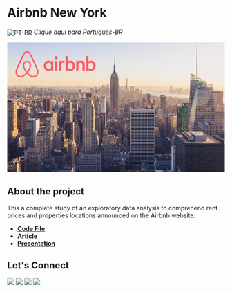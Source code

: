 # Airbnb New York

<img align="center" alt="PT-BR" height="30" width="30" src="https://em-content.zobj.net/thumbs/120/whatsapp/326/flag-brazil_1f1e7-1f1f7.png"> _Clique [aqui](https://github.com/raffaloffredo/airbnb_new_york_portuguese) para Português-BR_   

<p align="center">
  <img src="airbnb_newyork1.png" height=300px>
</p>

## About the project
This a complete study of an exploratory data analysis to comprehend rent prices and properties locations announced on the Airbnb website.


* **[Code File](https://github.com/raffaloffredo/airbnb_new_york/blob/main/Airbnb_Data_Analysis_for_New_York_City.ipynb)**
* **[Article](https://www.linkedin.com/pulse/airbnb-data-analysis-new-york-city-raffaela-loffredo/)**
* **[Presentation](https://docs.google.com/presentation/d/1oxm6maCFO5Y2F-5pFPNP_lvsNSloTeuF/edit?usp=sharing&ouid=103029889753705682175&rtpof=true&sd=true)**


 ## Let's Connect
<div>
  <a href="https://www.linkedin.com/in/raffaela-loffredo/?locale=en_US" target="_blank"><img src="https://img.shields.io/badge/-LinkedIn-%230077B5?style=for-the-badge&logo=linkedin&logoColor=white" target="_blank"></a>
  <a href = "mailto:raffaloffredo@protonmail.com"><img src="https://img.shields.io/badge/ProtonMail-8B89CC?style=for-the-badge&logo=protonmail&logoColor=white" target="_blank"></a>
  <a href="https://instagram.com/loffredo.ds" target="_blank"><img src="https://img.shields.io/badge/-Instagram-%23E4405F?style=for-the-badge&logo=instagram&logoColor=white" target="_blank"></a>
  <a href="https://medium.com/@loffredo.ds" target="_blank"><img src="https://img.shields.io/badge/Medium-12100E?style=for-the-badge&logo=medium&logoColor=white"></a>
</div>
